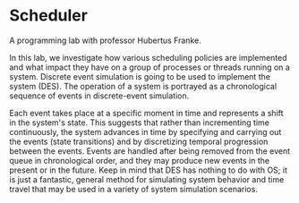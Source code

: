 # Scheduler
A programming lab with professor Hubertus Franke. 

In this lab, we investigate how various scheduling policies are implemented and what impact they have on a group of processes or threads running on a system. Discrete event simulation is going to be used to implement the system (DES). The operation of a system is portrayed as a chronological sequence of events in discrete-event simulation.   

Each event takes place at a specific moment in time and represents a shift in the system's state. This suggests that rather than incrementing time continuously, the system advances in time by specifying and carrying out the events (state transitions) and by discretizing temporal progression between the events. Events are handled after being removed from the event queue in chronological order, and they may produce new events in the present or in the future. Keep in mind that DES has nothing to do with OS; it is just a fantastic, general method for simulating system behavior and time travel that may be used in a variety of system simulation scenarios.
